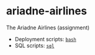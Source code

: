 # ariadne-airlines

The Ariadne Airlines (assignment)

* Deployment scripts: [`bash`](./bash/README.md)
* SQL scripts: [`sql`](./sql/README.md)


